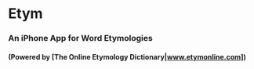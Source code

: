 # Etym
### An iPhone App for Word Etymologies 
#### (Powered by [The Online Etymology Dictionary|www.etymonline.com])
